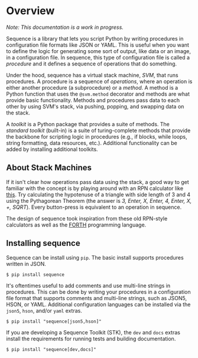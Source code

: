 # Overview

*Note: This documentation is a work in progress.*

Sequence is a library that lets you script Python by writing procedures in configuration file formats like JSON or YAML.
This is useful when you want to define the logic for generating some sort of output, like data or an image, in a configuration file.
In sequence, this type of configuration file is called a *procedure* and it defines a sequence of operations that do something.

Under the hood, sequence has a virtual stack machine, *SVM*, that runs procedures.
A procedure is a sequence of *operations*, where an operation is either another procedure (a subprocedure) or a *method*.
A method is a Python function that uses the `@svm.method` decorator and methods are what provide basic functionality.
Methods and procedures pass data to each other by using SVM's stack, via pushing, popping, and swapping data on the stack.

A *toolkit* is a Python package that provides a suite of methods.
The *standard toolkit* (built-in) is a suite of turing-complete methods that provide the backbone for scripting logic in procedures (e.g., if blocks, while loops, string formatting, data resources, etc.).
Additional functionality can be added by installing additional toolkits.

## About Stack Machines

If it isn't clear how operations pass data using the stack, a good way to get familiar with the concept is by playing around with an RPN calculator like [this](http://www.alcula.com/calculators/rpn/). Try calculating the hypotenuse of a triangle with side length of 3 and 4 using the Pythagorean Theorem (the answer is *3, Enter, X, Enter, 4, Enter, X, +, SQRT*). Every button-press is equivalent to an operation in sequence.

The design of sequence took inspiration from these old RPN-style calculators as well as the
[FORTH](https://en.wikipedia.org/wiki/Forth_(programming_language)) programming language.


## Installing sequence
Sequence can be install using `pip`. The basic install supports procedures written in
JSON.

```console
$ pip install sequence
```

It's oftentimes useful to add comments and use multi-line strings in procedures.
This can be done by writing your procedures in a configuration file format that supports comments and multi-line strings, such as JSON5, HSON, or YAML.
Additional configuration languages can be installed via the `json5`, `hson`, and/or `yaml` extras.

```console
$ pip install "sequence[json5,hson]"
```

If you are developing a Sequence Toolkit (STK), the `dev` and `docs` extras install the requirements for running tests and building documentation.

```console
$ pip install "sequence[dev,docs]"
```
